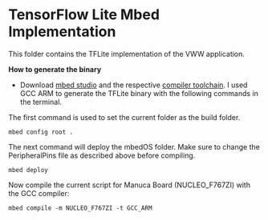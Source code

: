 # TensorFlow Lite Mbed Implementation

This folder contains the TFLite implementation of the VWW application.

**How to generate the binary**

* Download [mbed studio](https://os.mbed.com/studio/) and the respective [compiler toolchain](https://os.mbed.com/docs/mbed-os/v6.15/build-tools/install-and-set-up.html). I used GCC ARM to generate the TFLite binary with the following commands in the terminal.


The first command is used to set the current folder as the build folder.
```
mbed config root .
```
The next command will deploy the mbedOS folder. Make sure to change the PeripheralPins file as described above before compiling.
```
mbed deploy
```
Now compile the current script for Manuca Board (NUCLEO_F767ZI) with the GCC compiler:
```
mbed compile -m NUCLEO_F767ZI -t GCC_ARM
```

